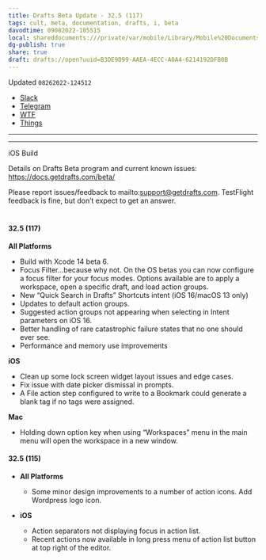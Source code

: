 ```yaml
---
title: Drafts Beta Update - 32.5 (117)
tags: cult, meta, documentation, drafts, i, beta
davodtime: 09082022-105515
local: shareddocuments:///private/var/mobile/Library/Mobile%20Documents/iCloud~md~obsidian/Documents/OBSHIDDIAN/drafts/B3DE9D99-AAEA-4ECC-A0A4-6214192DFB0B.md
dg-publish: true
share: true
draft: drafts://open?uuid=B3DE9D99-AAEA-4ECC-A0A4-6214192DFB0B
---
```

Updated `08262022-124512`

- [Slack](https://agiletortoise.slack.com/archives/C82A9NK0E/p1661531381672659)
- [Telegram](https://t.me/getdrafts/54)
- [WTF](https://davidblue.wtf/drafts/B3DE9D99-AAEA-4ECC-A0A4-6214192DFB0B.html)
- [Things](things:///show?id=9k7LRDXbkzMRaQkoQdJkcm)

---

<script async="" src="https://telegram.org/js/telegram-widget.js?1" data-telegram-post="getdrafts/54" data-width="100%"></script>

---

iOS Build

Details on Drafts Beta program and current known issues: https://docs.getdrafts.com/beta/

Please report issues/feedback to mailto:support@getdrafts.com. TestFlight feedback is fine, but don’t expect to get an answer.
#
#### 32.5 (117)

**All Platforms**
  - Build with Xcode 14 beta 6.
  - Focus Filter...because why not. On the OS betas you can now configure a focus filter for your focus modes. Options available are to apply a workspace, open a specific draft, and load action groups.
  - New “Quick Search in Drafts” Shortcuts intent (iOS 16/macOS 13 only)
  - Updates to default action groups.
  - Suggested action groups not appearing when selecting in Intent parameters on iOS 16.
  - Better handling of rare catastrophic failure states that no one should ever see.
  - Performance and memory use improvements

**iOS**
  - Clean up some lock screen widget layout issues and edge cases.
  - Fix issue with date picker dismissal in prompts.
  - A File action step configured to write to a Bookmark could generate a blank tag if no tags were assigned.

**Mac**
  - Holding down option key when using “Workspaces” menu in the main menu will open the workspace in a new window.

#### 32.5 (115)

- **All Platforms**
  - Some minor design improvements to a number of action icons. Add Wordpress logo icon.

- **iOS**
  - Action separators not displaying focus in action list.
  - Recent actions now available in long press menu of action list button at top right of the editor.
